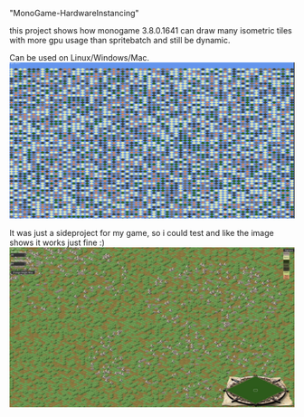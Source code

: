 "MonoGame-HardwareInstancing" 

this project shows how monogame 3.8.0.1641 can draw many isometric tiles with more gpu usage than spritebatch and still be dynamic.

Can be used on Linux/Windows/Mac.
![img1](https://github.com/PodeCaradox/MonoGame-HardwareInstancing/blob/master/Images/Preview.gif)


It was just a sideproject for my game, so i could test and like the image shows it works just fine :)
![preview](https://github.com/PodeCaradox/MonoGame-HardwareInstancing/blob/master/Images/Project.JPG)
